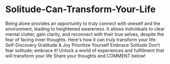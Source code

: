 # Solitude-Can-Transform-Your-Life
Being alone provides an opportunity to truly connect with oneself and the environment, leading to heightened awareness.
It allows individuals to clear mental clutter, gain clarity, and reconnect with their true selves, despite the fear of facing inner thoughts.
Here's how it can truly transform your life:
Self-Discovery
Gratitude & Joy
Prioritize Yourself
Embrace Solitude
Don't fear solitude; embrace it! Unlock a world of experiences and fulfillment that will transform your life
Share your thoughts and COMMENT below!
